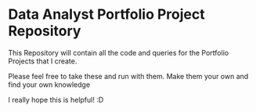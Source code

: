 # Data Analyst Portfolio Project Repository
This Repository will contain all the code and queries for the Portfolio Projects that I create.

Please feel free to take these and run with them. Make them your own and find your own knowledge

I really hope this is helpful! :D
